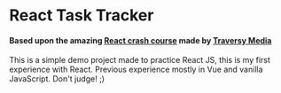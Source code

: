 # React Task Tracker

#### **Based upon the amazing [React crash course](https://youtu.be/w7ejDZ8SWv8) made by [Traversy Media](https://www.youtube.com/@TraversyMedia)**

This is a simple demo project made to practice React JS, this is my first experience with React. Previous experience mostly in Vue and vanilla JavaScript. Don't judge! ;)
